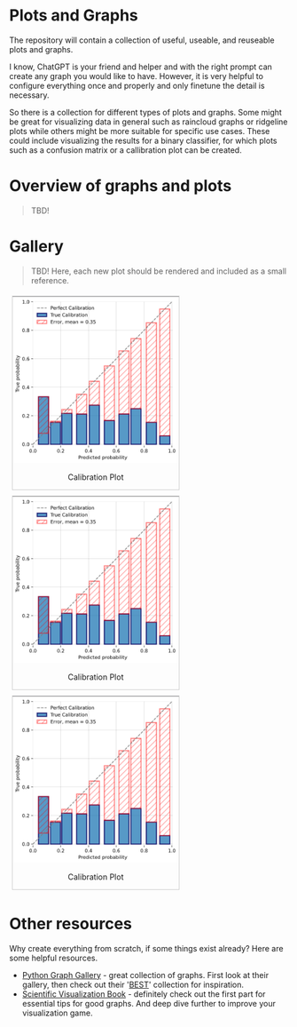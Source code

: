 # Plots and Graphs

The repository will contain a collection of useful, useable, and reuseable plots and graphs.

I know, ChatGPT is your friend and helper and with the right prompt can create any graph you would like to have. 
However, it is very helpful to configure everything once and properly and only finetune the detail is necessary.

So there is a collection for different types of plots and graphs. 
Some might be great for visualizing data in general such as raincloud graphs or ridgeline plots while others might be more suitable for specific use cases. 
These could include visualizing the results for a binary classifier, for which plots such as a confusion matrix or a callibration plot can be created.

# Overview of graphs and plots
>  TBD!

# Gallery

> TBD! Here, each new plot should be rendered and included as a small reference.


<div style="display: inline-block; text-align: center; border: 1px solid #ccc; width: 300px; margin: 5px;">
  <img src="/images/calibration_plot.png" alt="Your Image" style="max-width: 300px; max-height: 300px;">
  <p>Calibration Plot</p>
</div>
<div style="display: inline-block; text-align: center; border: 1px solid #ccc; width: 300px; margin: 5px;">
  <img src="/images/calibration_plot.png" alt="Your Image" style="max-width: 300px; max-height: 300px;">
  <p>Calibration Plot</p>
</div>
<div style="display: inline-block; text-align: center; border: 1px solid #ccc; width: 300px; margin: 5px;">
  <img src="/images/calibration_plot.png" alt="Your Image" style="max-width: 300px; max-height: 300px;">
  <p>Calibration Plot</p>
</div>






# Other resources

Why create everything from scratch, if some things exist already? Here are some helpful resources.

+ [Python Graph Gallery](https://python-graph-gallery.com) - great collection of graphs. First look at their gallery, then check out their '[BEST](https://python-graph-gallery.com/best-python-chart-examples/)' collection for inspiration.
+ [Scientific Visualization Book](https://github.com/rougier/scientific-visualization-book) - definitely check out the first part for essential tips for good graphs. And deep dive further to improve your visualization game.

